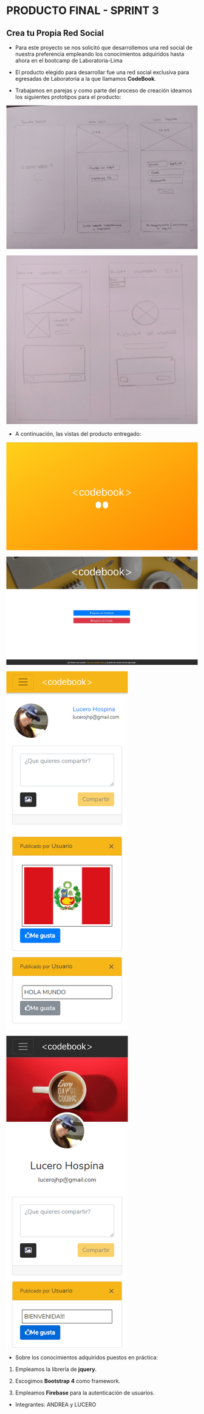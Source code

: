 # PRODUCTO FINAL - SPRINT 3

## Crea tu Propia Red Social

* Para este proyecto se nos solicitó que desarrollemos una red social de nuestra preferencia empleando los conocimientos adquiridos hasta ahora en el bootcamp de Laboratoria-Lima

* El producto elegido para desarrollar fue una red social exclusiva para egresadas de Laboratoria a la que llamamos **CodeBook**.

* Trabajamos en parejas y como parte del proceso de creación ideamos los siguientes prototipos para el producto: 

![Sin titulo](assets/docs/sketch1.jpg)

![Sin titulo](assets/docs/sketch2.jpg)

* A continuación, las vistas del producto entregado:

![Sin titulo](assets/docs/vista-splash.png)

![Sin titulo](assets/docs/vista-login.JPG)

![Sin titulo](assets/docs/vista-home.png)

![Sin titulo](assets/docs/vista-profile.png)

* Sobre los conocimientos adquiridos puestos en práctica:

1. Empleamos la librería de **jquery**.

2. Escogimos **Bootstrap 4** como framework.

3. Empleamos **Firebase** para la autenticación de usuarios.

* Integrantes:
ANDREA y LUCERO



